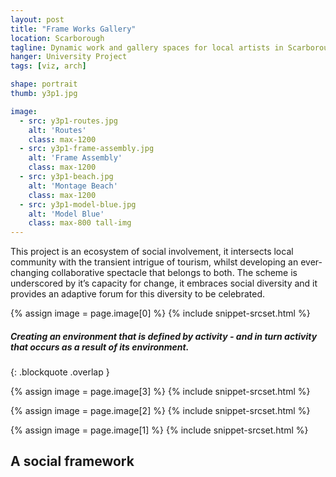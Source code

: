 ```yaml
---
layout: post
title: "Frame Works Gallery"
location: Scarborough
tagline: Dynamic work and gallery spaces for local artists in Scarborough
hanger: University Project
tags: [viz, arch]

shape: portrait
thumb: y3p1.jpg

image:
  - src: y3p1-routes.jpg
    alt: 'Routes'
    class: max-1200
  - src: y3p1-frame-assembly.jpg
    alt: 'Frame Assembly'
    class: max-1200
  - src: y3p1-beach.jpg
    alt: 'Montage Beach'
    class: max-1200
  - src: y3p1-model-blue.jpg
    alt: 'Model Blue'
    class: max-800 tall-img
---
```


This project is an ecosystem of social involvement, it intersects local community with the transient intrigue of tourism, whilst developing an ever-changing collaborative spectacle that belongs to both. The scheme is underscored by it’s capacity for change, it embraces social diversity and it provides an adaptive forum for this diversity to be celebrated.

{% assign image = page.image[0] %}
{% include snippet-srcset.html %}

##### Creating an environment that is defined by activity - and in turn activity that occurs as a result of its environment.
{: .blockquote .overlap }

{% assign image = page.image[3] %}
{% include snippet-srcset.html %}

{% assign image = page.image[2] %}
{% include snippet-srcset.html %}

{% assign image = page.image[1] %}
{% include snippet-srcset.html %}

## A social framework
